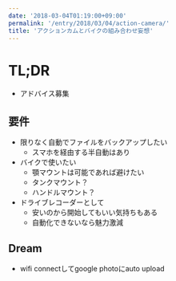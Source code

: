 ```yaml
---
date: '2018-03-04T01:19:00+09:00'
permalink: '/entry/2018/03/04/action-camera/'
title: 'アクションカムとバイクの組み合わせ妄想'
---
```


# TL;DR

- アドバイス募集

## 要件

- 限りなく自動でファイルをバックアップしたい
  - スマホを経由する半自動はあり
- バイクで使いたい
  - 顎マウントは可能であれば避けたい
  - タンクマウント？
  - ハンドルマウント？
- ドライブレコーダーとして
  - 安いのから開始してもいい気持ちもある
  - 自動化できないなら魅力激減

## Dream

- wifi connectしてgoogle photoにauto upload
